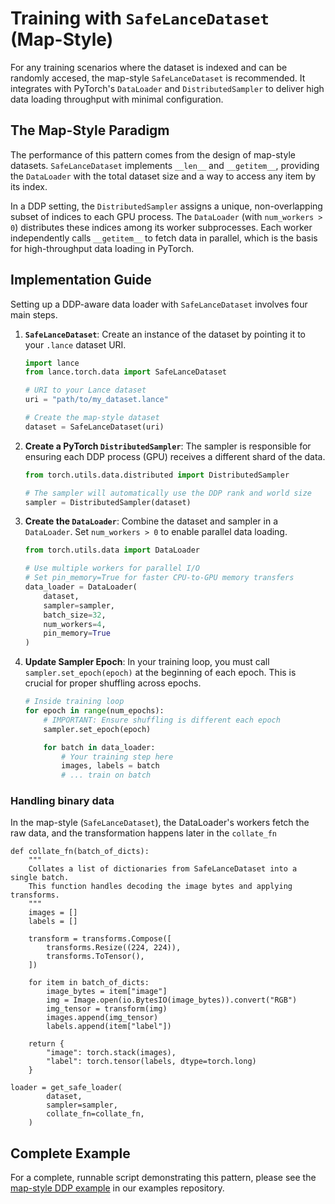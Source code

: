 # Training with `SafeLanceDataset` (Map-Style)

For any training scenarios where the dataset is indexed and can be randomly accesed, the map-style `SafeLanceDataset` is recommended. It integrates with PyTorch's `DataLoader` and `DistributedSampler` to deliver high data loading throughput with minimal configuration.

## The Map-Style Paradigm

The performance of this pattern comes from the design of map-style datasets. `SafeLanceDataset` implements `__len__` and `__getitem__`, providing the `DataLoader` with the total dataset size and a way to access any item by its index.

In a DDP setting, the `DistributedSampler` assigns a unique, non-overlapping subset of indices to each GPU process. The `DataLoader` (with `num_workers > 0`) distributes these indices among its worker subprocesses. Each worker independently calls `__getitem__` to fetch data in parallel, which is the basis for high-throughput data loading in PyTorch.

## Implementation Guide

Setting up a DDP-aware data loader with `SafeLanceDataset` involves four main steps.

1.  **`SafeLanceDataset`**: Create an instance of the dataset by pointing it to your `.lance` dataset URI.

    ```python
    import lance
    from lance.torch.data import SafeLanceDataset

    # URI to your Lance dataset
    uri = "path/to/my_dataset.lance"

    # Create the map-style dataset
    dataset = SafeLanceDataset(uri)
    ```

2.  **Create a PyTorch `DistributedSampler`**: The sampler is responsible for ensuring each DDP process (GPU) receives a different shard of the data.

    ```python
    from torch.utils.data.distributed import DistributedSampler

    # The sampler will automatically use the DDP rank and world size
    sampler = DistributedSampler(dataset)
    ```

3.  **Create the `DataLoader`**: Combine the dataset and sampler in a `DataLoader`. Set `num_workers > 0` to enable parallel data loading.

    ```python
    from torch.utils.data import DataLoader

    # Use multiple workers for parallel I/O
    # Set pin_memory=True for faster CPU-to-GPU memory transfers
    data_loader = DataLoader(
        dataset,
        sampler=sampler,
        batch_size=32,
        num_workers=4,
        pin_memory=True
    )
    ```

4.  **Update Sampler Epoch**: In your training loop, you must call `sampler.set_epoch(epoch)` at the beginning of each epoch. This is crucial for proper shuffling across epochs.

    ```python
    # Inside training loop
    for epoch in range(num_epochs):
        # IMPORTANT: Ensure shuffling is different each epoch
        sampler.set_epoch(epoch)

        for batch in data_loader:
            # Your training step here
            images, labels = batch
            # ... train on batch
    ```


### Handling binary data

In the map-style (`SafeLanceDataset`), the DataLoader's workers fetch the raw data, and the transformation happens later in the `collate_fn`

```
def collate_fn(batch_of_dicts):
    """
    Collates a list of dictionaries from SafeLanceDataset into a single batch.
    This function handles decoding the image bytes and applying transforms.
    """
    images = []
    labels = []
    
    transform = transforms.Compose([
        transforms.Resize((224, 224)),
        transforms.ToTensor(),
    ])

    for item in batch_of_dicts:
        image_bytes = item["image"]
        img = Image.open(io.BytesIO(image_bytes)).convert("RGB")
        img_tensor = transform(img)
        images.append(img_tensor)
        labels.append(item["label"])
        
    return {
        "image": torch.stack(images),
        "label": torch.tensor(labels, dtype=torch.long)
    }

loader = get_safe_loader(
        dataset,
        sampler=sampler,
        collate_fn=collate_fn,
    )
```


## Complete Example

For a complete, runnable script demonstrating this pattern, please see the [map-style DDP example](https://github.com/lancedb/lance-distributed-training/blob/main/lance_map_style.py) in our examples repository.